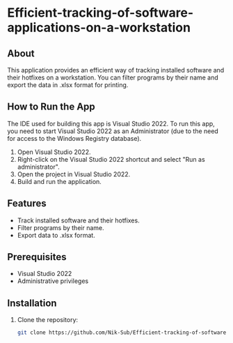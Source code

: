 # Efficient-tracking-of-software-applications-on-a-workstation

## About
This application provides an efficient way of tracking installed software and their hotfixes on a workstation. You can filter programs by their name and export the data in .xlsx format for printing.

## How to Run the App
The IDE used for building this app is Visual Studio 2022. To run this app, you need to start Visual Studio 2022 as an Administrator (due to the need for access to the Windows Registry database).

1. Open Visual Studio 2022.
2. Right-click on the Visual Studio 2022 shortcut and select "Run as administrator".
3. Open the project in Visual Studio 2022.
4. Build and run the application.

## Features
- Track installed software and their hotfixes.
- Filter programs by their name.
- Export data to .xlsx format.

## Prerequisites
- Visual Studio 2022
- Administrative privileges

## Installation
1. Clone the repository:
   ```bash
   git clone https://github.com/Nik-Sub/Efficient-tracking-of-software-applications-on-a-workstation
